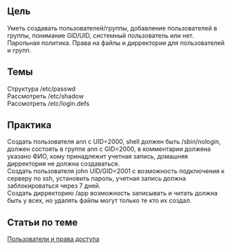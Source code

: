 ## Цель
Уметь создавать пользователей/группы, добавление пользователей в группы, понимание GID/UID, системный пользователь или нет. Парольная политика. Права на файлы и дирректории для пользователей и групп.

## Темы
Структура /etc/passwd  
Рассмотреть /etc/shadow  
Рассмотреть /etc/login.defs  

## Практика 
Создать пользователя ann с UID=2000, shell должен быть /sbin/nologin, должен состоять в группе ann c GID=2000, в комментарии должена указано ФИО, кому принадлежит учетная запись, домашняя дирректория не должна создаваться.  
Создать пользователя john UID/GID=2001 с возможность подключения к серверу по ssh, установить пароль, учетная запись должна заблокироваться через 7 дней.  
Создать дирректорию /app возможность записывать и читать должна быть у всех, но удалять файлы могут только те кто их создал.  

## Статьи по теме
[Пользователи и права доступа](http://moodle.tsput.ru/mod/book/print.php?id=225413)
